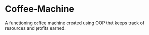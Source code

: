 # Coffee-Machine
A functioning coffee machine created using OOP that keeps track of resources and profits earned.
